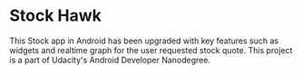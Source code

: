 # Stock Hawk

This Stock app in Android has been upgraded with key features such as widgets and realtime graph for the user requested stock quote. This project is a part of  Udacity's Android Developer Nanodegree. 

